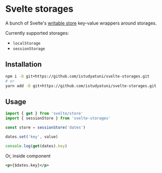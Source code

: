 # Svelte storages

A bunch of Svelte's [writable store](https://svelte.dev/docs#run-time-svelte-store-writable) key-value wrappers around storages.

Currently supported storages:

- `localStorage`
- `sessionStorage`

## Installation

```bash
npm i -D git+https://github.com/istudyatuni/svelte-storages.git
# or
yarn add -D git+https://github.com/istudyatuni/svelte-storages.git
```

## Usage

```js
import { get } from 'svelte/store'
import { sessionStore } from 'svelte-storages'

const store = sessionStore('dates')

dates.set('key', value)

console.log(get(dates).key)
```

Or, inside component

```xml
<p>{$dates.key}</p>
```
